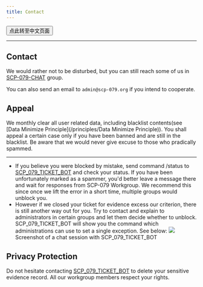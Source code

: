 ```yaml
---
title: Contact
---
```


<button onmouseover="PlaySound('totop1')" onmouseout="StopSound('totop1')" onclick="window.location.href = '/contact-zh/';" class="zh">点此转至中文页面</button>

---

## Contact

We would rather not to be disturbed, but you can still reach some of us 
in [SCP-079-CHAT](https://t.me/SCP_079_CHAT) group.

You can also send an email to `admin@scp-079.org` if you intend to cooperate.

## Appeal

We monthly clear all user related data, including blacklist contents(see [Data Minimize Principle](/principles/Data Minimize Principle)). You shall appeal a certain case only if you have been banned and are still in the blacklist. Be aware that we would never give excuse to those who pradically spammed.

---
- If you believe you were blocked by mistake, send  command /status to [SCP_079_TICKET_BOT](https://t.me/SCP_079_TICKET_BOT) and check your status. If you have been unfortunately marked as a spammer, you'd better leave a message there and wait for responses from SCP-079 Workgroup. We recommend this since once we lift the error in a short time, multiple groups would unblock you.
- However if we closed your ticket for evidence excess our criterion, there is still another way out for you. Try to contact and explain to administrators in certain groups and let them decide whether to unblock. SCP_079_TICKET_BOT will show you the command which administrations can use to set a single exception. See below:
![](/images/ticket-appeal.png)
Screenshot of a chat session with SCP_079_TICKET_BOT

## Privacy Protection
Do not hesitate contacting [SCP_079_TICKET_BOT](https://t.me/SCP_079_TICKET_BOT) to delete your sensitive evidence record. All our workgroup members respect your rights.

<audio src="/audio/page/contact.ogg" autoplay></audio>
